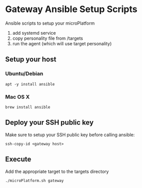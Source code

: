 # Gateway Ansible Setup Scripts

Ansible scripts to setup your microPlatform

1. add systemd service
2. copy personality file from /targets
3. run the agent (which will use target personality)

## Setup your host

### Ubuntu/Debian

```
apt -y install ansible
```

### Mac OS X

```
brew install ansible
```

## Deploy your SSH public key

Make sure to setup your SSH public key before calling ansible:

```
ssh-copy-id <gateway host>
```

## Execute

Add the appropriate target to the targets directory
```
./microPlatform.sh gateway
```
